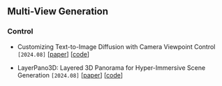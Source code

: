 ## Multi-View Generation

### Control

- Customizing Text-to-Image Diffusion with Camera Viewpoint Control `[2024.08]` \[[paper](https://arxiv.org/abs/2404.12333)\] \[[code](https://github.com/customdiffusion360/custom-diffusion360)\] 


- LayerPano3D: Layered 3D Panorama for Hyper-Immersive Scene Generation `[2024.08]` \[[paper](https://arxiv.org/abs/2408.13252)\] \[[code](https://ys-imtech.github.io/projects/LayerPano3D)\] 

